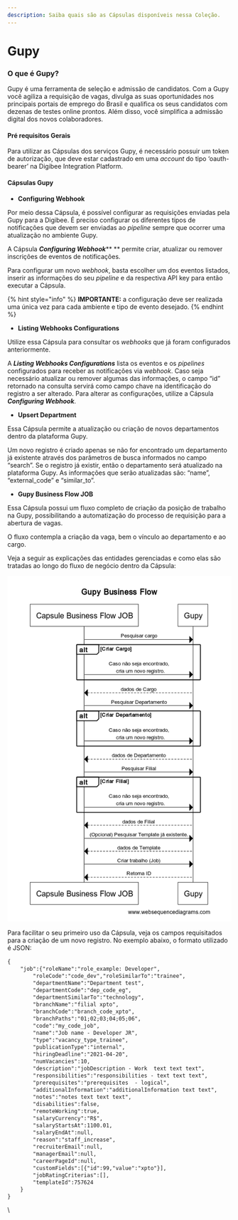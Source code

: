 ```yaml
---
description: Saiba quais são as Cápsulas disponíveis nessa Coleção.
---
```


# Gupy

### O que é Gupy? <a href="#h_8d1147ece8" id="h_8d1147ece8"></a>

Gupy é uma ferramenta de seleção e admissão de candidatos. Com a Gupy você agiliza a requisição de vagas, divulga as suas oportunidades nos principais portais de emprego do Brasil e qualifica os seus candidatos com dezenas de testes online prontos. Além disso, você simplifica a admissão digital dos novos colaboradores.

#### Pré requisitos Gerais <a href="#h_54bb08168f" id="h_54bb08168f"></a>

Para utilizar as Cápsulas dos serviços Gupy, é necessário possuir um token de autorização, que deve estar cadastrado em uma _account_ do tipo ‘oauth-bearer’ na Digibee Integration Platform.

#### **Cápsulas Gupy** <a href="#h_e04c742e16" id="h_e04c742e16"></a>

* **Configuring Webhook**

Por meio dessa Cápsula, é possível configurar as requisições enviadas pela Gupy para a Digibee. É preciso configurar os diferentes tipos de notificações que devem ser enviadas ao _pipeline_ sempre que ocorrer uma atualização no ambiente Gupy.

A Cápsula _**Configuring Webhook**_\*\* \*\* permite criar, atualizar ou remover inscrições de eventos de notificações.

Para configurar um novo _webhook_, basta escolher um dos eventos listados, inserir as informações do seu _pipeline_ e da respectiva API key para então executar a Cápsula.

{% hint style="info" %}
**IMPORTANTE:** a configuração deve ser realizada uma única vez para cada ambiente e tipo de evento desejado.
{% endhint %}

* **Listing Webhooks Configurations**

Utilize essa Cápsula para consultar os _webhooks_ que já foram configurados anteriormente.

A _**Listing Webhooks Configurations**_ lista os eventos e os _pipelines_ configurados para receber as notificações via _webhook_. Caso seja necessário atualizar ou remover algumas das informações, o campo “id” retornado na consulta servirá como campo chave na identificação do registro a ser alterado. Para alterar as configurações, utilize a Cápsula _**Configuring Webhook**_.

* **Upsert Department**

Essa Cápsula permite a atualização ou criação de novos departamentos dentro da plataforma Gupy.

Um novo registro é criado apenas se não for encontrado um departamento já existente através dos parâmetros de busca informados no campo “search”. Se o registro já existir, então o departamento será atualizado na plataforma Gupy. As informações que serão atualizadas são: “name”, “external\_code” e “similar\_to”.

* **Gupy Business Flow JOB**

Essa Cápsula possui um fluxo completo de criação da posição de trabalho na Gupy, possibilitando a automatização do processo de requisição para a abertura de vagas.

O fluxo contempla a criação da vaga, bem o vínculo ao departamento e ao cargo.

Veja a seguir as explicações das entidades gerenciadas e como elas são tratadas ao longo do fluxo de negócio dentro da Cápsula:

![](<../../../.gitbook/assets/01pt (2).png>)

Para facilitar o seu primeiro uso da Cápsula, veja os campos requisitados para a criação de um novo registro. No exemplo abaixo, o formato utilizado é JSON:

```
{
    "job":{"roleName":"role_example: Developer",
        "roleCode":"code_dev","roleSimilarTo":"trainee",
        "departmentName":"Department test",
        "departmentCode":"dep_code_eg",
        "departmentSimilarTo":"technology",
        "branchName":"filial xpto",
        "branchCode":"branch_code_xpto",
        "branchPaths":"01;02;03;04;05;06",
        "code":"my_code_job",
        "name":"Job name - Developer JR",
        "type":"vacancy_type_trainee",
        "publicationType":"internal",
        "hiringDeadline":"2021-04-20",
        "numVacancies":10,
        "description":"jobDescription - Work  text text text",
        "responsibilities":"responsibilities - text text text",
        "prerequisites":"prerequisites  - logical",
        "additionalInformation":"additionalInformation text text",
        "notes":"notes text text text",
        "disabilities":false,
        "remoteWorking":true,
        "salaryCurrency":"R$",
        "salaryStartsAt":1100.01,
        "salaryEndAt":null,
        "reason":"staff_increase",
        "recruiterEmail":null,
        "managerEmail":null,
        "careerPageId":null,
        "customFields":[{"id":99,"value":"xpto"}],
        "jobRatingCriterias":[],
        "templateId":757624
    }
} 
```

\\
